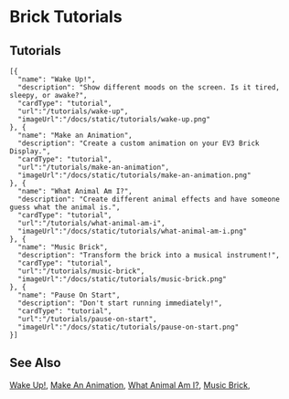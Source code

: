 # Brick Tutorials

## Tutorials

```codecard
[{
  "name": "Wake Up!",
  "description": "Show different moods on the screen. Is it tired, sleepy, or awake?",
  "cardType": "tutorial",
  "url":"/tutorials/wake-up",
  "imageUrl":"/docs/static/tutorials/wake-up.png"
}, {
  "name": "Make an Animation",
  "description": "Create a custom animation on your EV3 Brick Display.",
  "cardType": "tutorial",
  "url":"/tutorials/make-an-animation",
  "imageUrl":"/docs/static/tutorials/make-an-animation.png"
}, {
  "name": "What Animal Am I?",
  "description": "Create different animal effects and have someone guess what the animal is.",
  "cardType": "tutorial",
  "url":"/tutorials/what-animal-am-i",
  "imageUrl":"/docs/static/tutorials/what-animal-am-i.png"
}, {
  "name": "Music Brick",
  "description": "Transform the brick into a musical instrument!",
  "cardType": "tutorial",
  "url":"/tutorials/music-brick",
  "imageUrl":"/docs/static/tutorials/music-brick.png"
}, {
  "name": "Pause On Start",
  "description": "Don't start running immediately!",
  "cardType": "tutorial",
  "url":"/tutorials/pause-on-start",
  "imageUrl":"/docs/static/tutorials/pause-on-start.png"
}]
```

## See Also

[Wake Up!](/tutorials/wake-up),
[Make An Animation](/tutorials/make-an-animation),
[What Animal Am I?](/tutorials/what-animal-am-i),
[Music Brick](/tutorials/music-brick),
